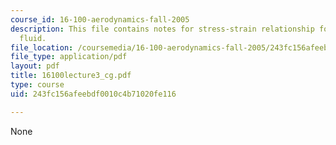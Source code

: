 ```yaml
---
course_id: 16-100-aerodynamics-fall-2005
description: This file contains notes for stress-strain relationship for a newtonian
  fluid.
file_location: /coursemedia/16-100-aerodynamics-fall-2005/243fc156afeebdf0010c4b71020fe116_16100lecture3_cg.pdf
file_type: application/pdf
layout: pdf
title: 16100lecture3_cg.pdf
type: course
uid: 243fc156afeebdf0010c4b71020fe116

---
```

None